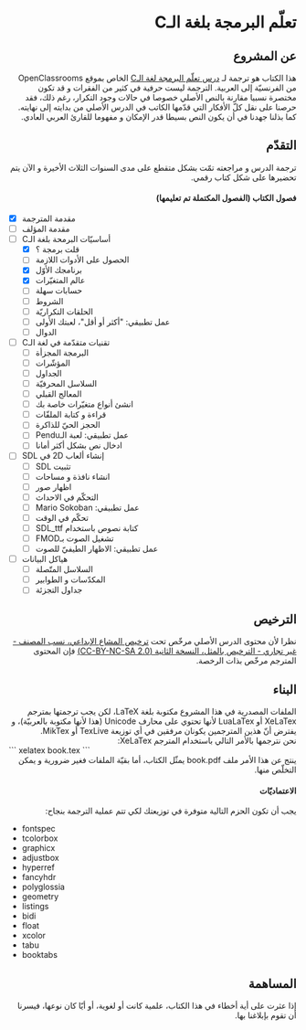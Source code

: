 # <div dir='rtl'>تعلّم البرمجة بلغة الـC</div>

## <div dir='rtl'>عن المشروع</div>

<div dir='rtl'>
هذا الكتاب هو ترجمة لـ
<a href='https://openclassrooms.com/courses/apprenez-a-programmer-en-c'>درس تعلّم البرمجة لغة الـC</a>
 الخاص بموقع OpenClassrooms من الفرنسيّة إلى العربية. الترجمة ليست حرفية في كثير من الفقرات و قد تكون مختصرة نسبيا مقارنة بالنص الأصلي خصوصا في حالات وجود التكرار، رغم ذلك، فقد حرصنا على نقل كلّ الأفكار التي قدّمها الكاتب في الدرس الأصلي من بدايته إلى نهايته. كما بذلنا جهدنا في أن يكون النص بسيطا قدر الإمكان و مفهوما للقارئ العربي العادي.
</div>

## <div dir='rtl'>التقدّم</div>

<div dir='rtl'>
ترجمة الدرس و مراجعته تمّت بشكل متقطع على مدى السنوات الثلاث الأخيرة و الآن يتم تحضيرها على شكل كتاب رقمي.
</div>

#### <div dir='rtl'> فصول الكتاب (الفصول المكتملة تم تعليمها) </div>

- [x] <span dir='rtl'>مقدمة المترجمة</span>
- [ ] <span dir='rtl'>مقدمة المؤلف</span>
- [ ] <span dir='rtl'>أساسيّات البرمحة بلغة الـC</span>
    - [x] <span dir='rtl'>قلت برمجة ؟</span>
    - [ ] <span dir='rtl'>الحصول على الأدوات اللازمة</span>
    - [x] <span dir='rtl'>برنامجك الأوّل</span>
    - [x] <span dir='rtl'>عالم المتغيّرات</span>
    - [ ] <span dir='rtl'>حسابات سهلة</span>
    - [ ] <span dir='rtl'>الشروط</span>
    - [ ] <span dir='rtl'>الحلقات التكراريّة</span>
    - [ ] <span dir='rtl'>عمل تطبيقي: "أكثر أو أقل"، لعبتك الأولى</span>
    - [ ] <span dir='rtl'>الدوال</span>
- [ ] <span dir='rtl'>تقنيات متقدّمة في لغة الـC</span>
    - [ ] <span dir='rtl'>البرمجة المجزأة</span>
    - [ ] <span dir='rtl'>المؤشّرات</span>
    - [ ] <span dir='rtl'>الجداول</span>
    - [ ] <span dir='rtl'>السلاسل المحرفيّة</span>
    - [ ] <span dir='rtl'>المعالج القبلي</span>
    - [ ] <span dir='rtl'>انشئ أنواع متغيّرات خاصة بك</span>
    - [ ] <span dir='rtl'>قراءة و كتابة الملفّات</span>
    - [ ] <span dir='rtl'>الحجز الحيّ للذاكرة</span>
    - [ ] <span dir='rtl'>عمل تطبيقي: لعبة الـPendu</span>
    - [ ] <span dir='rtl'>ادخال نص بشكل أكثر أمانا</span>
- [ ] <span dir='rtl'>إنشاء ألعاب 2D في SDL</span>
    - [ ] <span dir='rtl'>تثبيت SDL</span>
    - [ ] <span dir='rtl'>انشاء نافذة و مساحات</span>
    - [ ] <span dir='rtl'>اظهار صور</span>
    - [ ] <span dir='rtl'>التحكّم في الاحداث</span>
    - [ ] <span dir='rtl'>عمل تطبيقي: Mario Sokoban</span>
    - [ ] <span dir='rtl'>تحكّم في الوقت</span>
    - [ ] <span dir='rtl'>كتابة نصوص باستخدام SDL_ttf</span>
    - [ ] <span dir='rtl'>تشغيل الصوت بـFMOD</span>
    - [ ] <span dir='rtl'>عمل تطبيقي: الاظهار الطيفيّ للصوت</span>
- [ ] <span dir='rtl'>هياكل البيانات</span>
    - [ ] <span dir='rtl'>السلاسل المتّصلة</span>
    - [ ] <span dir='rtl'>المكدّسات و الطوابير</span>
    - [ ] <span dir='rtl'>جداول التجزئة</span>

## <div dir='rtl'>الترخيص</div>

<div dir='rtl'>
نظرا لأن محتوى الدرس الأصلي مرخّص تحت
<a href='https://creativecommons.org/licenses/by-nc-sa/2.0/'>ترخيص المشاع الإبداعي، نسب المصنف - غير تجاري - الترخيص بالمثل، النسخة الثانية (CC-BY-NC-SA 2.0)</a>
 فإن المحتوى المترجم مرخّص بذات الرخصة.
</div>

## <div dir='rtl'>البناء</div>

<div dir='rtl'>
الملفات المصدرية في هذا المشروع مكتوبة بلغة LaTeX، لكن يجب ترجمتها بمترجم XeLaTex أو LuaLaTex لأنها تحتوي على محارف Unicode (هذا لأنها مكتوبة بالعربيّة)، و يفترض أنّ هذين المترجمين يكونان مرفقين في أي توزيعة TexLive أو MikTex.
<br>
نحن نترجمها بالأمر التالي باستخدام المترجم XeLaTex:
</div>
```
xelatex book.tex
```
<div dir='rtl'>
ينتج عن هذا الأمر ملف book.pdf يمثّل الكتاب، أما بقيّة الملفات فغير ضرورية و يمكن التخلّص منها.
</div>

#### <div dir='rtl'>الاعتماديّات</div>

<div dir='rtl'>يجب أن تكون الحزم التالية متوفرة في توزيعتك لكي تتم عملية الترجمة بنجاح:</div>

* fontspec
* tcolorbox
* graphicx
* adjustbox
* hyperref
* fancyhdr
* polyglossia
* geometry
* listings
* bidi
* float
* xcolor
* tabu
* booktabs

## <div dir='rtl'>المساهمة</div>

<div dir='rtl'>
إذا عثرت على أية أخطاء في هذا الكتاب، علمية كانت أو لغوية، أو أيّا كان نوعها، فيسرنا أن تقوم بإبلاغنا بها.
</div>
